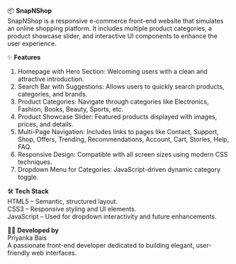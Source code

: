 📦 <b>SnapNShop</b><br>
SnapNShop is a responsive e-commerce front-end website that simulates an online shopping platform. It includes multiple product categories, a product showcase slider, and interactive UI components to enhance the user experience.

✨<b> Features</b><br>
1. Homepage with Hero Section: Welcoming users with a clean and attractive introduction.
2. Search Bar with Suggestions: Allows users to quickly search products, categories, and brands.
3. Product Categories: Navigate through categories like Electronics, Fashion, Books, Beauty, Sports, etc.
4. Product Showcase Slider: Featured products displayed with images, prices, and details.
5. Multi-Page Navigation: Includes links to pages like Contact, Support, Shop, Offers, Trending, Recommendations, Account, Cart, Stories, Help, FAQ.
6. Responsive Design: Compatible with all screen sizes using modern CSS techniques.
7.  Dropdown Menu for Categories: JavaScript-driven dynamic category toggle.

🛠️<b> Tech Stack</b><br>
HTML5 – Semantic, structured layout.<br>
CSS3 – Responsive styling and UI elements.<br>
JavaScript – Used for dropdown interactivity and future enhancements.<br>

🙋‍♀️ <b>Developed by</b><br>
Priyanka Bais<br>
A passionate front-end developer dedicated to building elegant, user-friendly web interfaces.
